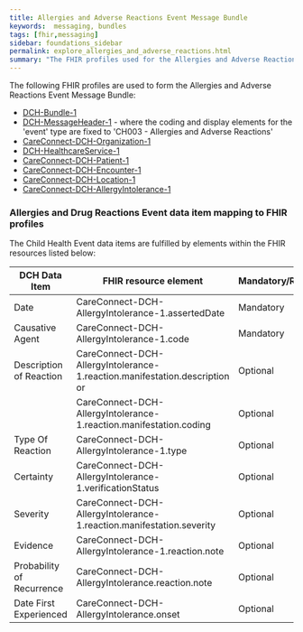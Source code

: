 ```yaml
---
title: Allergies and Adverse Reactions Event Message Bundle
keywords:  messaging, bundles
tags: [fhir,messaging]
sidebar: foundations_sidebar
permalink: explore_allergies_and_adverse_reactions.html
summary: "The FHIR profiles used for the Allergies and Adverse Reactions Event Message Bundle"
---
```


The following FHIR profiles are used to form the Allergies and Adverse Reactions Event Message Bundle:

- [DCH-Bundle-1](https://fhir.nhs.uk/STU3/StructureDefinition/DCH-Bundle-1)
- [DCH-MessageHeader-1](https://fhir.nhs.uk/STU3/StructureDefinition/DCH-MessageHeader-1) - where the coding and display elements for the 'event' type are fixed to 'CH003 - Allergies and Adverse Reactions'
- [CareConnect-DCH-Organization-1](https://fhir.nhs.uk/STU3/StructureDefinition/CareConnect-DCH-Organization-1)
- [DCH-HealthcareService-1](https://fhir.nhs.uk/STU3/StructureDefinition/DCH-HealthcareService-1)
- [CareConnect-DCH-Patient-1](https://fhir.nhs.uk/STU3/StructureDefinition/CareConnect-DCH-Patient-1)
- [CareConnect-DCH-Encounter-1](https://fhir.nhs.uk/STU3/StructureDefinition/CareConnect-DCH-Encounter-1)
- [CareConnect-DCH-Location-1](https://fhir.nhs.uk/STU3/StructureDefinition/CareConnect-DCH-Location-1)
- [CareConnect-DCH-AllergyIntolerance-1](https://fhir.nhs.uk/STU3/StructureDefinition/CareConnect-DCH-AllergyIntolerance-1)


### Allergies and Drug Reactions Event data item mapping to FHIR profiles ###

The Child Health Event data items are fulfilled by elements within the FHIR resources listed below:
                                                                                                   
| DCH Data Item               | FHIR resource element                                                                                   | Mandatory/Required/Optional |
|-----------------------------|---------------------------------------------------------------------------------------------------------|-----------------------------|
| Date                        | CareConnect-DCH-AllergyIntolerance-1.assertedDate      | Mandatory                   |
| Causative Agent             | CareConnect-DCH-AllergyIntolerance-1.code                                                 | Mandatory                   |
| Description of Reaction     | CareConnect-DCH-AllergyIntolerance-1.reaction.manifestation.description or                                 | Optional                    |
| 	     | CareConnect-DCH-AllergyIntolerance-1.reaction.manifestation.coding                                 | Optional                    |
| Type Of Reaction            | CareConnect-DCH-AllergyIntolerance-1.type                                                            | Optional                    |
| Certainty                   | CareConnect-DCH-AllergyIntolerance-1.verificationStatus                                         | Optional                    |
| Severity                    | CareConnect-DCH-AllergyIntolerance-1.reaction.manifestation.severity                                          | Optional                    |
| Evidence                    | CareConnect-DCH-AllergyIntolerance-1.reaction.note															| Optional                    |
| Probability of Recurrence   | CareConnect-DCH-AllergyIntolerance.reaction.note                                              | Optional                    |
| Date First Experienced      | CareConnect-DCH-AllergyIntolerance.onset                                                                | Optional                    |